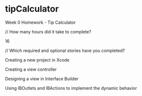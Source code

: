 tipCalculator
=============

Week 0 Homework - Tip Calculator


// How many hours did it take to complete?

16

// Which required and optional stories have you completed?

Creating a new project in Xcode

Creating a view controller

Designing a view in Interface Builder

Using IBOutlets and IBActions to implement the dynamic behavior

